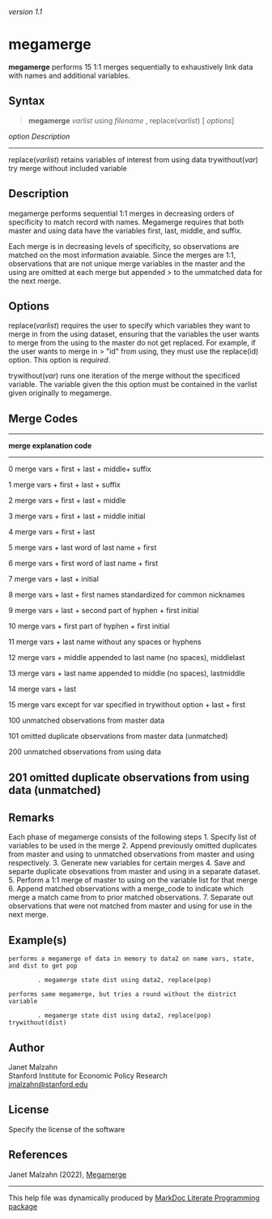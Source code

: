 *version 1.1*

megamerge
=========

**megamerge** performs 15 1:1 merges sequentially to exhaustively link
data with names and additional variables.

Syntax
------

> **megamerge** *varlist* using *filename* , replace(*varlist*) \[
> *options*\]

  *option*             *Description*
  -------------------- -----------------------------------------------
  replace(*varlist*)   retains variables of interest from using data
  trywithout(*var*)    try merge without included variable

Description
-----------

megamerge performs sequential 1:1 merges in decreasing orders of
specificity to match record with names. Megamerge requires that both
master and using data have the variables first, last, middle, and
suffix.

Each merge is in decreasing levels of specificity, so observations are
matched on the most information avaiable. Since the merges are 1:1,
observations that are not unique merge variables in the master and the
using are omitted at each merge but appended &gt; to the ummatched data
for the next merge.

Options
-------

replace(*varlist*) requires the user to specify which variables they
want to merge in from the using dataset, ensuring that the variables the
user wants to merge from the using to the master do not get replaced.
For example, if the user wants to merge in &gt; "id" from using, they
must use the replace(id) option. This option is *required*.

trywithout(*var*) runs one iteration of the merge without the specificed
variable. The variable given the this option must be contained in the
varlist given originally to megamerge.

Merge Codes
-----------

  ------------------------------------------------------------------------
  **merge       **explanation**
  code**        
  ------------- ----------------------------------------------------------
  0             merge vars + first + last + middle+ suffix

  1             merge vars + first + last + suffix

  2             merge vars + first + last + middle

  3             merge vars + first + last + middle initial

  4             merge vars + first + last

  5             merge vars + last word of last name + first

  6             merge vars + first word of last name + first

  7             merge vars + last + initial

  8             merge vars + last + first names standardized for common
                nicknames

  9             merge vars + last + second part of hyphen + first initial

  10            merge vars + first part of hyphen + first initial

  11            merge vars + last name without any spaces or hyphens

  12            merge vars + middle appended to last name (no spaces),
                middlelast

  13            merge vars + last name appended to middle (no spaces),
                lastmiddle

  14            merge vars + last

  15            merge vars except for var specified in trywithout option +
                last + first

  100           unmatched observations from master data

  101           omitted duplicate observations from master data
                (unmatched)

  200           unmatched observations from using data

  201           omitted duplicate observations from using data (unmatched)
  ------------------------------------------------------------------------

Remarks
-------

Each phase of megamerge consists of the following steps 1. Specify list
of variables to be used in the merge 2. Append previously omitted
duplicates from master and using to unmatched observations from master
and using respectively. 3. Generate new variables for certain merges 4.
Save and separte duplicate obsevations from master and using in a
separate dataset. 5. Perform a 1:1 merge of master to using on the
variable list for that merge 6. Append matched observations with a
merge\_code to indicate which merge a match came from to prior matched
observations. 7. Separate out observations that were not matched from
master and using for use in the next merge.

Example(s)
----------

    performs a megamerge of data in memory to data2 on name vars, state, and dist to get pop

            . megamerge state dist using data2, replace(pop)

    performs same megamerge, but tries a round without the district variable

            . megamerge state dist using data2, replace(pop) trywithout(dist)

Author
------

Janet Malzahn\
Stanford Institute for Economic Policy Research\
jmalzahn@stanford.edu

License
-------

Specify the license of the software

References
----------

Janet Malzahn (2022), [Megamerge](https://github.com/haghish/markdoc/)

------------------------------------------------------------------------

This help file was dynamically produced by [MarkDoc Literate Programming
package](http://www.haghish.com/markdoc/)
